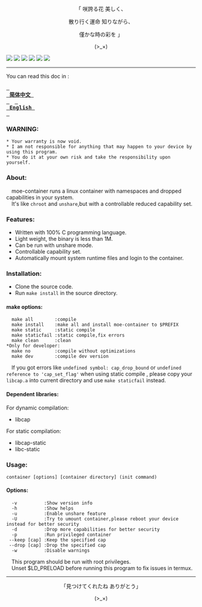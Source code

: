 <p align="center">「 咲誇る花 美しく、</p>    
<p align="center">散り行く運命 知りながら、</p>    
<p align="center">僅かな時の彩を 」</p>    
<p align="center">(>_×)</p>         

![](https://img.shields.io/github/stars/Moe-hacker/moe-container?style=for-the-badge&color=fee4d0&logo=instatus&logoColor=fee4d0)
![](https://img.shields.io/github/forks/Moe-hacker/moe-container?style=for-the-badge&color=fee4d0&logo=git&logoColor=fee4d0)
![](https://img.shields.io/github/license/Moe-hacker/moe-container?style=for-the-badge&color=fee4d0&logo=apache&logoColor=fee4d0)
![](https://img.shields.io/github/repo-size/Moe-hacker/moe-container?style=for-the-badge&color=fee4d0&logo=files&logoColor=fee4d0)
![](https://img.shields.io/github/last-commit/Moe-hacker/moe-container?style=for-the-badge&color=fee4d0&logo=codeigniter&logoColor=fee4d0)
![](https://img.shields.io/badge/language-c-green?style=for-the-badge&color=fee4d0&logo=sharp&logoColor=fee4d0)

-----------------     
You can read this doc in :

**[<kbd> <br> 简体中文 <br> </kbd>](https://github.com/Moe-hacker/moe-container/blob/main/README-zh.md)**&emsp;**[<kbd> <br> English <br> </kbd>](https://github.com/Moe-hacker/moe-container/blob/main/README.md)**

### WARNING:      
```
* Your warranty is now void.
* I am not responsible for anything that may happen to your device by using this program.
* You do it at your own risk and take the responsibility upon yourself.
```
### About:      
&emsp;moe-container runs a linux container with namespaces and dropped capabilities in your system.       
&emsp;It's like `chroot` and `unshare`,but with a controllable reduced capability set.       
### Features:
- Written with 100% C programming language.          
- Light weight, the binary is less than 1M.      
- Can be run with unshare mode.        
- Controllable capability set.           
- Automatically mount system runtime files and login to the container.        
### Installation:
- Clone the source code.          
- Run `make install` in the source directory.      
#### make options:
```text
  make all        :compile
  make install    :make all and install moe-container to $PREFIX
  make static     :static compile
  make staticfail :static compile,fix errors
  make clean      :clean
*Only for developer:
  make no         :compile without optimizations
  make dev        :compile dev version
```
&emsp;If you got errors like `undefined symbol: cap_drop_bound` or `undefined reference to 'cap_set_flag'` when using static compile , please copy your `libcap.a` into current directory and use `make staticfail` instead.        
#### Dependent libraries:
For dynamic compilation:         
- libcap       

For static compilation:         
- libcap-static
- libc-static         
### Usage:    
```text
container [options] [container directory] (init command)
```
#### Options:
```text
  -v          :Show version info
  -h          :Show helps
  -u          :Enable unshare feature
  -U          :Try to umount container,please reboot your device instead for better security
  -d          :Drop more capabilities for better security
  -p          :Run privileged container
 --keep [cap] :Keep the specified cap
 --drop [cap] :Drop the specified cap
  -w          :Disable warnings
```
&emsp;This program should be run with root privileges.        
&emsp;Unset $LD_PRELOAD before running this program to fix issues in termux.         

--------
<p align="center">「見つけてくれたね ありがとう」</p>
<p align="center">(>_×)</p>
